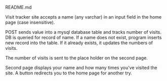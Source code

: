 README.md

Visit tracker site accepts a name (any varchar) in an input field in the home page (case insensitive). 

POST sends value into a mysql database table and tracks number of visits.
	DB is queried for record of name. If a name does not exist, program inserts new record into the table. If it already exists, it updates the numbers of visits.

The number of visits is sent to the place holder on the second page.

Second page displays your name and how many times you've visited the site.
A button redirects you to the home page for another try.
